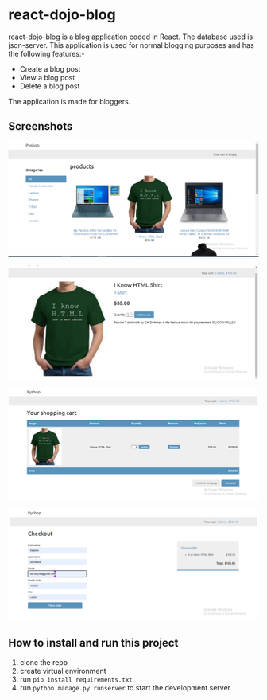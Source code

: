 # react-dojo-blog
react-dojo-blog is a blog application coded in React. The database used is json-server. This application is used for normal blogging purposes and has the following features:-

* Create a blog post
* View a blog post
* Delete a blog post

The application is made for bloggers.

## Screenshots
![picture alt](public/pic1.png "Products Home page")


![picture alt](public/pic2.png "Product Details page")


![picture alt](public/pic3.png "Cart")

![picture alt](public/pic4.png "Checkout page")

## How to install and run this project
1. clone the repo
2. create virtual environment 
3. run `pip install requirements.txt`
4. run `python manage.py runserver` to start the development server